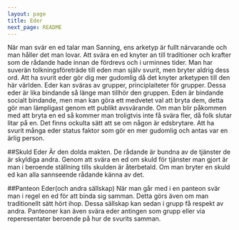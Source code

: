 ```yaml
---
layout: page
title: Eder
next_page: README
---
```


När man svär en ed talar man Sanning, ens arketyp är fullt närvarande och man håller det man lovar.  Att svära en ed knyter an till traditioner och krafter som de rådande hade innan de fördrevs och i urminnes tider.  Man har suverän tolkningsföreträde till eden man själv svurit, men bryter aldrig dess ord. Att ha svurit eder gör dig mer gudomlig då det knyter arketypen till den här världen.
Eder kan sväras av grupper, principlaiteter för grupper. Dessa eder är lika bindande så länge man tillhör den gruppen. Eden är bindande socialt bindande, men man kan göra ett medvetet val att bryta dem, detta gör man lämpligast genom ett publikt avsvärande. Om man blir påkommen med att bryta en ed så kommer man troligtvis inte få svära fler, då folk slutar litar på en. Det finns ockulta sätt att se om någon är edsbrytare. Att ha svurit många eder status faktor som gör en mer gudomlig och antas var en ärlig person.

##Skuld Eder
Är den dolda makten. De rådande är bundna av de tjänster de är skyldiga andra. Genom att svära en ed om skuld för tjänster man gjort är man i beroende ställning tills skulden är återbetald. Om man bryter en skuld ed kan alla sannseende rådande känna av det.

##Panteon Eder(och andra sällskap)
När man går med i en panteon svär man i regel en ed för att binda sig samman. Detta görs även om man traditionellt sätt hört ihop. Dessa sällskap kan sedan i grupp få respekt av andra. Panteoner kan även svära eder antingen som grupp eller via reperesentater beroende på hur de svurits samman. 
 
